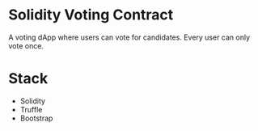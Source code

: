 # Solidity Voting Contract

A voting dApp where users can vote for candidates. Every user can only vote once. 

# Stack
- Solidity
- Truffle
- Bootstrap
